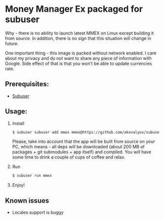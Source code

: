 # Money Manager Ex packaged for subuser

Why - there is no ability to launch latest MMEX on Linux except building it from source.
In addition, there is no sign that this situation will change in future.

One important thing - this image is packed without network enabled. I care about my privacy and
do not want to share any piece of information with Google. Side effect of that is
that you won't be able to update currencies rate.

## Prerequisites:
* [Subuser](http://subuser.org/installation.html)

## Usage:

1. Install

    ```bash
    $ subuser subuser add mmex mmex@https://github.com/akovalyov/subuser-mmex.git
    ```
    Please, take into account that the app will be built from source on your PC, which means - all deps will be downloaded (about 200 MB of packages + git submodules + app itself) and compiled. You will have some time to drink a couple of cups of coffee and relax.
    
2. Run

    ```bash
    $ subuser run mmex
    ```

3. Enjoy!

## Known issues

* Locales support is buggy
